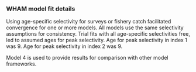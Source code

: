 ### WHAM model fit details

Using age-specific selectivity for surveys or fishery catch facilitated convergence for one or more models.
All models use the same selectivity assumptions for consistency.
Trial fits with all age-specific selectivities free, led to assumed ages for peak selectivity.
Age for peak selectivity in index 1 was 9.
Age for peak selectivity in index 2 was 9.

Model 4 is used to provide results for comparison with other model frameworks.
